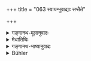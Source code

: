 +++
title = "063 स्वायम्भुवाद्याः सप्तैते"

+++

<details><summary>गङ्गानथ-मूलानुवादः</summary>

These seven almighty Manus, of whom Svāyambhuva is the first, having called into existence the whole of this world, consisting of movable and immovable beings, sustained it, each during his own regime.—(63)
</details>

<details><summary>मेधातिथिः</summary>

अत्र **सप्त मनवो** मया प्रोक्ताः । अन्यत्र चतुर्दश संपद्यन्ते । **स्वे स्वे ऽनतरे** ऽवसरे प्राप्ते ऽधिकारकाले इति यावत् । **उत्पाद्य** प्रजा **आपुः** पालितवन्तः । स्वे स्वे ऽन्तरे ऽधिकारावसरे, यस्य मनोर् यस्मिन् काले प्राप्तः सर्गस्थितिपालनाधिकारः । <u>अन्ये</u> त्व् अन्तरशब्दं मासादिशब्दवत् कालविशेषवाचिनं मन्यन्ते । <u>तद्</u> अयुक्तम् । मनुशब्दोपसंहितः कालविशेषविषयो मन्वन्तरो नाम कालो, न तु केवल इति ॥ १.६३ ॥
</details>

<details><summary>गङ्गानथ-भाष्यानुवादः</summary>

Here *seven Manus* have been mentioned by me; elsewhere they are spoken of as *fourteen*.

‘*Each* *during his own regime*’—during his time, *i.e*., during the time of his sovereignty.—‘*Having called into being*’ the offerings, they ‘*maintained*,’ nourished, them.—‘*During his own regime*’—means during the time of his sovereignty; *i.e*., that Manu whose time or turn it was to create and maintain the continuity of the world.

Others explain the term ‘*antara*’ as denoting a particular time-period, just like the words ‘month’ &c.

But this is not right; it is only when the term ‘*antara*’ occurs along with the term ‘Manu’ (*i.e*., in the compound ‘*Manvantara*’) that it becomes expressive of a time-period,—*i.e*., the time-period known ns ‘*Manvantara*,’—and not when it stands by itself (as it does in the text).
</details>

<details><summary>Bühler</summary>

063	These seven very glorious Manus, the first among whom is Svayambhuva, produced and protected this whole movable and immovable (creation), each during the period (allotted to him).
</details>
